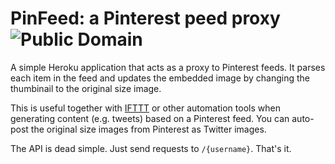 # PinFeed: a Pinterest peed proxy ![Public Domain](https://pypip.in/license/intperm/badge.png)

A simple Heroku application that acts as a proxy to Pinterest feeds. It parses
each item in the feed and updates the embedded image by changing the thumbinail
to the original size image.

This is useful together with [IFTTT][1] or other automation tools when
generating content (e.g.  tweets) based on a Pinterest feed. You can auto-post
the original size images from Pinterest as Twitter images.

The API is dead simple. Just send requests to `/{username}`. That's it.

[1]: https://ifttt.com/
